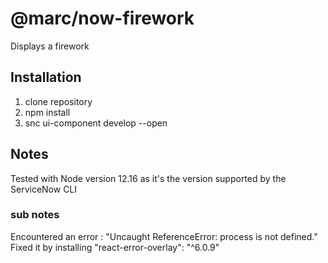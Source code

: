 @marc/now-firework
===============================================
Displays a firework


## Installation 

1. clone repository
2. npm install
3. snc ui-component develop --open

## Notes

Tested with Node version 12.16 as it's the version supported by the ServiceNow CLI

### sub notes
Encountered an error : "Uncaught ReferenceError: process is not defined." Fixed it by installing "react-error-overlay": "^6.0.9"
